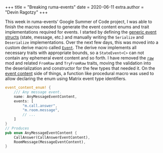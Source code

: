 +++
title = "Breaking ruma-events"
date = 2020-06-11
extra.author = "Devin Ragotzy"
+++

This week in ruma-events' Google Summer of Code project, I was able to finish the macros needed to generate the event content enums and trait implementations required for events. I started by defining the [generic event structs](https://github.com/ruma/ruma-events/pull/107) (state, message, etc.) and manually writing the `Serialize` and `Deserialize` implementations. Over the next few days, this was moved into a custom derive macro called [`Event`](https://github.com/ruma/ruma-events/pull/108). The derive now implements all necessary traits with appropriate bounds, so a `StateEvent<C>` can not contain any ephemeral event content and so forth. I have removed the [`raw`](https://github.com/ruma/ruma-events/pull/111) mod and related `FromRaw` and `TryFromRaw` traits, moving the validation into the deserialization and constructor for the few types that needed it. On the [event content](https://github.com/ruma/ruma-events/pull/106) side of things, a function like procedural macro was used to allow declaring the enum using Matrix event type identifiers.

```rust
event_content_enum! {
    /// Any message event.
    name: AnyMessageEventContent,
    events: [
        "m.call.answer",
        "m.room.message",
        // ...
    ]
}
// Produces
pub enum AnyMessageEventContent {
    CallAnswer(CallAnswerEventContent),
    RoomMessage(MessageEventContent),
}
```
